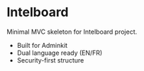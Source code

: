 # Intelboard

Minimal MVC skeleton for Intelboard project.

- Built for Adminkit
- Dual language ready (EN/FR)
- Security-first structure
